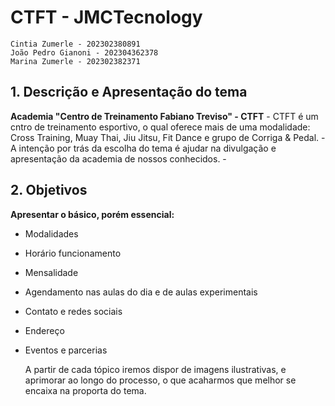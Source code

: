 # CTFT - JMCTecnology

    Cintia Zumerle - 202302380891
    João Pedro Gianoni - 202304362378
    Marina Zumerle - 202302382371

## 1. Descrição e Apresentação do tema

   **Academia "Centro de Treinamento Fabiano Treviso" - CTFT**
    - CTFT é um cntro de treinamento esportivo, o qual oferece mais de uma modalidade: Cross Training, Muay Thai, Jiu Jitsu, Fit Dance e grupo de Corriga & Pedal.
    - A intenção por trás da escolha do tema é ajudar na divulgação e apresentação da academia de nossos conhecidos.
    -

## 2. Objetivos

   **Apresentar o básico, porém essencial:**

- Modalidades
- Horário funcionamento
- Mensalidade
- Agendamento nas aulas do dia e de aulas experimentais
- Contato e redes sociais
- Endereço
- Eventos e parcerias

    A partir de cada tópico iremos dispor de imagens ilustrativas, e aprimorar ao longo do processo, o que acaharmos que melhor se encaixa na proporta do tema.
